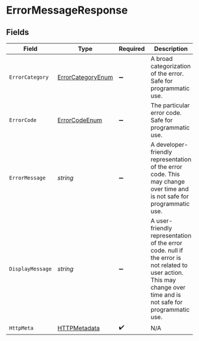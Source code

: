 # ErrorMessageResponse


## Fields

| Field                                                                                                                                                              | Type                                                                                                                                                               | Required                                                                                                                                                           | Description                                                                                                                                                        |
| ------------------------------------------------------------------------------------------------------------------------------------------------------------------ | ------------------------------------------------------------------------------------------------------------------------------------------------------------------ | ------------------------------------------------------------------------------------------------------------------------------------------------------------------ | ------------------------------------------------------------------------------------------------------------------------------------------------------------------ |
| `ErrorCategory`                                                                                                                                                    | [ErrorCategoryEnum](../../Models/Components/ErrorCategoryEnum.md)                                                                                                  | :heavy_minus_sign:                                                                                                                                                 | A broad categorization of the error. Safe for programmatic use.                                                                                                    |
| `ErrorCode`                                                                                                                                                        | [ErrorCodeEnum](../../Models/Components/ErrorCodeEnum.md)                                                                                                          | :heavy_minus_sign:                                                                                                                                                 | The particular error code. Safe for programmatic use.                                                                                                              |
| `ErrorMessage`                                                                                                                                                     | *string*                                                                                                                                                           | :heavy_minus_sign:                                                                                                                                                 | A developer-friendly representation of the error code. This may change over time and is not safe for programmatic use.                                             |
| `DisplayMessage`                                                                                                                                                   | *string*                                                                                                                                                           | :heavy_minus_sign:                                                                                                                                                 | A user-friendly representation of the error code. null if the error is not related to user action. This may change over time and is not safe for programmatic use. |
| `HttpMeta`                                                                                                                                                         | [HTTPMetadata](../../Models/Components/HTTPMetadata.md)                                                                                                            | :heavy_check_mark:                                                                                                                                                 | N/A                                                                                                                                                                |
